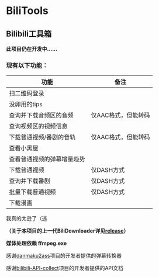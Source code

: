 # BiliTools

## Bilibili工具箱

**此项目仍在开发中……**

### 现有以下功能：

功能 | 备注
------------ | -------------
扫二维码登录 | 
没卵用的tips | 
查询并下载音频区的音频 | 仅AAC格式，但能转码 
查询视频区的视频信息 | 
下载普通视频/番剧的音轨 | 仅AAC格式，但能转码 
查看小黑屋 | 
查看普通视频的弹幕增量趋势 | 
下载普通视频 | 仅DASH方式
查询并下载番剧 | 仅DASH方式 
批量下载普通视频 | 仅DASH方式 
下载漫画 |  

我真的太逊了（逃

**（关于本项目的上一代BiliDownloader详见[release](https://github.com/NingmengLemon/BiliTools/releases/tag/v.1.0.3)）**

**媒体处理依赖 ffmpeg.exe**

感谢[danmaku2ass](https://github.com/m13253/danmaku2ass)项目的开发者提供的弹幕转换器

感谢[bilibili-API-collect](https://github.com/SocialSisterYi/bilibili-API-collect)项目的开发者提供的API文档
